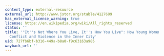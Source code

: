 ```yaml
---
content_type: external-resource
external_url: http://www.jstor.org/stable/4127609
has_external_license_warning: true
license: https://en.wikipedia.org/wiki/All_rights_reserved
status: ''
title: '"It''s Not Where You Live, It''s How You Live": How Young Women Negotiate
  Conflict and Violence in the Inner City'
uid: 727fb6bf-b316-449a-b8a0-f9c63163a985
wayback_url: ''
---
```

